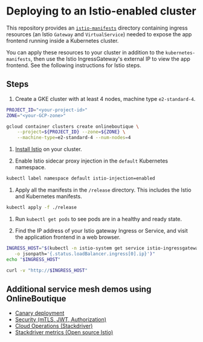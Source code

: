 # Deploying to an Istio-enabled cluster

This repository provides an [`istio-manifests`](/istio-manifests) directory
containing ingress resources (an Istio `Gateway` and `VirtualService`) needed to
expose the app frontend running inside a Kubernetes cluster.

You can apply these resources to your cluster in addition to the
`kubernetes-manifests`, then use the Istio IngressGateway's external IP to view
the app frontend. See the following instructions for Istio steps.

## Steps

1. Create a GKE cluster with at least 4 nodes, machine type `e2-standard-4`.

```sh
PROJECT_ID="<your-project-id>"
ZONE="<your-GCP-zone>"

gcloud container clusters create onlineboutique \
    --project=${PROJECT_ID} --zone=${ZONE} \
    --machine-type=e2-standard-4 --num-nodes=4
```

1. [Install Istio](https://istio.io/latest/docs/setup/getting-started/) on your
   cluster.

1. Enable Istio sidecar proxy injection in the `default` Kubernetes namespace.

```sh
kubectl label namespace default istio-injection=enabled
```

1. Apply all the manifests in the `/release` directory. This includes the Istio
   and Kubernetes manifests.

```sh
kubectl apply -f ./release 
```

1. Run `kubectl get pods` to see pods are in a healthy and ready state.

1. Find the IP address of your Istio gateway Ingress or Service, and visit the
   application frontend in a web browser.

```sh
INGRESS_HOST="$(kubectl -n istio-system get service istio-ingressgateway \
   -o jsonpath='{.status.loadBalancer.ingress[0].ip}')"
echo "$INGRESS_HOST"
```

```sh
curl -v "http://$INGRESS_HOST"
```

## Additional service mesh demos using OnlineBoutique

- [Canary
  deployment](https://github.com/GoogleCloudPlatform/istio-samples/tree/master/istio-canary-gke)
- [Security (mTLS, JWT,
  Authorization)](https://github.com/GoogleCloudPlatform/istio-samples/tree/master/security-intro)
- [Cloud Operations
  (Stackdriver)](https://github.com/GoogleCloudPlatform/istio-samples/tree/master/istio-stackdriver)
- [Stackdriver metrics (Open source
  Istio)](https://github.com/GoogleCloudPlatform/istio-samples/tree/master/stackdriver-metrics)
